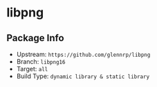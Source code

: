 # libpng

## Package Info

- Upstream: `https://github.com/glennrp/libpng`
- Branch: `libpng16`
- Target: `all`
- Build Type: `dynamic library & static library`